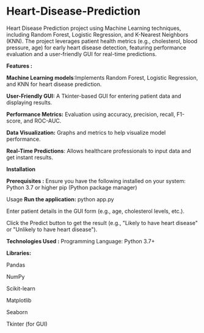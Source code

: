 # Heart-Disease-Prediction
Heart Disease Prediction project using Machine Learning techniques, including Random Forest, Logistic Regression, and K-Nearest Neighbors (KNN). The project leverages patient health metrics (e.g., cholesterol, blood pressure, age) for early heart disease detection, featuring performance evaluation and a user-friendly GUI for real-time predictions.

**Features :**

**Machine Learning models**:Implements Random Forest, Logistic Regression, and KNN for heart disease prediction.

**User-Friendly GUI:** A Tkinter-based GUI for entering patient data and displaying results.

**Performance Metrics:** Evaluation using accuracy, precision, recall, F1-score, and ROC-AUC.

**Data Visualization:** Graphs and metrics to help visualize model performance.

**Real-Time Predictions**: Allows healthcare professionals to input data and get instant results.

**Installation**

**Prerequisites :**
Ensure you have the following installed on your system:
Python 3.7 or higher
pip (Python package manager)

Usage
**Run the application:**
python app.py

Enter patient details in the GUI form (e.g., age, cholesterol levels, etc.).

Click the Predict button to get the result (e.g., "Likely to have heart disease" or "Unlikely to have heart disease").

**Technologies Used :**
Programming Language: Python 3.7+

**Libraries:**

Pandas

NumPy

Scikit-learn

Matplotlib

Seaborn

Tkinter (for GUI)







